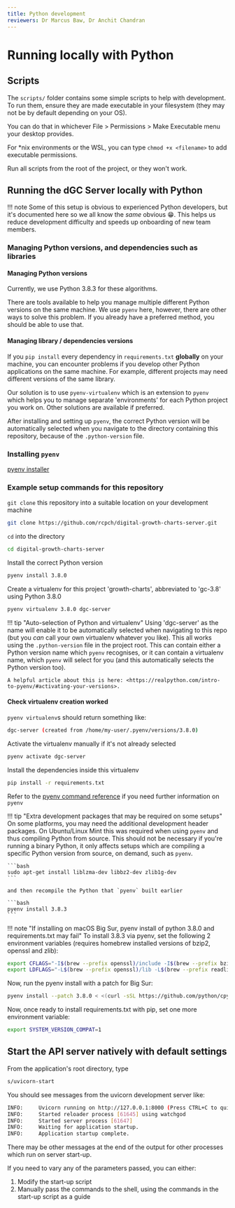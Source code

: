 ```yaml
---
title: Python development
reviewers: Dr Marcus Baw, Dr Anchit Chandran
---
```


# Running locally with Python

## Scripts

The `scripts/` folder contains some simple scripts to help with development. To run them, ensure they are made executable in your filesystem (they may not be by default depending on your OS).

You can do that in whichever File > Permissions > Make Executable menu your desktop provides.

For \*nix environments or the WSL, you can type `chmod +x <filename>` to add executable permissions.

Run all scripts from the root of the project, or they won't work.

## Running the dGC Server locally with Python

!!! note
    Some of this setup is obvious to experienced Python developers, but it's documented here so we all know the _same_ obvious :grin:. This helps us reduce development difficulty and speeds up onboarding of new team members.

### Managing Python versions, and dependencies such as libraries

#### Managing Python versions

Currently, we use Python 3.8.3 for these algorithms.

There are tools available to help you manage multiple different Python versions on the same machine. We use `pyenv` here, however, there are other ways to solve this problem. If you already have a preferred method, you should be able to use that.

#### Managing library / dependencies versions

If you `pip install` every dependency in `requirements.txt` **globally** on your machine, you can encounter problems if you develop other Python applications on the same machine. For example, different projects may need different versions of the same library.

Our solution is to use `pyenv-virtualenv` which is an extension to `pyenv` which helps you to manage separate 'environments' for each Python project you work on. Other solutions are available if preferred.

After installing and setting up `pyenv`, the correct Python version will be automatically selected when you navigate to the directory containing this repository, because of the  `.python-version` file.

### Installing `pyenv`

[pyenv installer](https://github.com/pyenv/pyenv-installer)

### Example setup commands for this repository

`git clone` this repository into a suitable location on your development machine

```bash
git clone https://github.com/rcpch/digital-growth-charts-server.git
```

`cd` into the directory

```bash
cd digital-growth-charts-server
```

Install the correct Python version

```bash
pyenv install 3.8.0
```

Create a virtualenv for this project 'growth-charts', abbreviated to 'gc-3.8' using Python 3.8.0

```bash
pyenv virtualenv 3.8.0 dgc-server
```

!!! tip "Auto-selection of Python and virtualenv"
    Using 'dgc-server' as the name will enable it to be automatically selected when navigating to this repo (but you _can_ call your own virtualenv whatever you like). This all works using the `.python-version` file in the project root. This can contain either a Python version name which `pyenv` recognises, or it can contain a virtualenv name, which `pyenv` will select for you (and this automatically selects the Python version too).

    A helpful article about this is here: <https://realpython.com/intro-to-pyenv/#activating-your-versions>.

#### Check virtualenv creation worked

`pyenv virtualenv`s should return something like:

```bash
dgc-server (created from /home/my-user/.pyenv/versions/3.8.0)
```

Activate the virtualenv manually if it's not already selected

```bash
pyenv activate dgc-server
```

Install the dependencies inside this virtualenv

```bash
pip install -r requirements.txt
```

Refer to the [pyenv command reference](https://github.com/pyenv/pyenv/blob/master/COMMANDS.md#pyenv-local) if you need further information on `pyenv`

!!! tip "Extra development packages that may be required on some setups"
    On some platforms, you may need the additional development header packages. On Ubuntu/Linux Mint this was required when using `pyenv` and thus compiling Python from source. This should not be necessary if you're running a binary Python, it only affects setups which are compiling a specific Python version from source, on demand, such as `pyenv`.

    ```bash
    sudo apt-get install liblzma-dev libbz2-dev zlib1g-dev
    ```

    and then recompile the Python that `pyenv` built earlier

    ```bash
    pyenv install 3.8.3
    ```

!!! note "If installing on macOS Big Sur, pyenv install of python 3.8.0 and requirements.txt may fail"
    To install 3.8.3 via pyenv, set the following 2 environment variables (requires homebrew installed versions of bzip2, openssl and zlib):

```bash
export CFLAGS="-I$(brew --prefix openssl)/include -I$(brew --prefix bzip2)/include -I$(brew --prefix readline)/include -I$(xcrun --show-sdk-path)/usr/include"
export LDFLAGS="-L$(brew --prefix openssl)/lib -L$(brew --prefix readline)/lib -L$(brew --prefix zlib)/lib -L$(brew --prefix bzip2)/lib"
```

Now, run the pyenv install with a patch for Big Sur:

```bash
pyenv install --patch 3.8.0 < <(curl -sSL https://github.com/python/cpython/commit/8ea6353.patch\?full_index\=1)
```

Now, once ready to install requirements.txt with pip, set one more environment variable:

```bash
export SYSTEM_VERSION_COMPAT=1
```

## Start the API server natively with default settings

From the application's root directory, type

```bash
s/uvicorn-start
```

You should see messages from the uvicorn development server like:

```bash
INFO:     Uvicorn running on http://127.0.0.1:8000 (Press CTRL+C to quit)
INFO:     Started reloader process [61645] using watchgod
INFO:     Started server process [61647]
INFO:     Waiting for application startup.
INFO:     Application startup complete.
```

There may be other messages at the end of the output for other processes which run on server start-up.

If you need to vary any of the parameters passed, you can either:

1. Modify the start-up script
2. Manually pass the commands to the shell, using the commands in the start-up script as a guide 